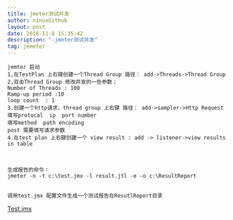 ```yaml
---
title: jmeter测试并发
author: ninuxGithub
layout: post
date: 2018-11-8 15:35:42
description: "-jmeter测试并发"
tag: jemeter
---
```

    
    jemter 启动
    1,在TestPlan 上右键创建一个Thread Group 路径： add->Threads->Thread Group
    2,双击Thread Group 修改并发的一些参数；  
    Number of Threads : 100
    Ramp-up period :10
    loop count  : 1
    3.创建一个http请求，thread group 上右键 路径： add->sampler->Http Request
    填写protocal  ip  port number
    填写method  path encoding
    post 需要填写请求参数
    4.在test plan 上右键创建一个 view result : add -> listener->view results in table
    
    
    
    生成报告的命令：
    jmeter -n -t c:\test.jmx -l result.jtl -e -o c:\ResultReport
    
    
    调用test.jmx 配置文件生成一个测试报告在ResutlReport目录
 
 <a href="/images/posts/Test.jmx"> Test.jmx</a>
    
    
    
    
 
    
    
    